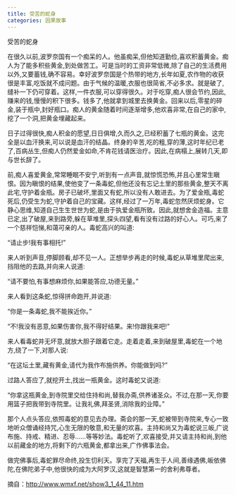 ```yaml
---
title: 受苦的蛇身
categories: 因果故事
---
```


	   
受苦的蛇身

在很久以前,波罗奈国有一个痴呆的人。他虽痴呆,但他知道勤俭,喜欢积蓄黄金。痴人为了能多积些黄金,到处做苦工。可是当时的工资非常低微,除了自己的生活费用以外,又要蓄钱,确不容易。幸好波罗奈国是个热带的地方,长年如夏,农作物的收获很是丰富,吃饭就不成问题。由于气候的温暖,衣服也很简省,不必多求。就是破了,缝补一下仍可穿着。这样,一件衣服,可以穿得很久。对于吃穿,痴人很会节约,因此,赚来的钱,慢慢的积下很多。钱多了,他就拿到城里去换黄金。回来以后,零星的碎金,装于瓶中,封好瓶口。痴人的黄金随着时间逐渐增多,他欢喜非常,在自己的家中,挖了一个洞,把黄金埋藏起来。

日子过得很快,痴人积金的愿望,日日俱增,久而久之,已经积蓄了七瓶的黄金。这完全是以血汗换来,可以说是血汗的结晶。终身的辛苦,吃的粗,穿的薄,这时年纪已老了,百病丛生,但痴人仍然爱金如命,不肯花钱请医治疗。因此,在病榻上,展转几天,即与世长辞了。

前,痴人喜爱黄金,常常睡眠不安宁,听到有一点声音,就惊慌恐怖,并且心里常生瞋恨。因为瞋恨的结果,使他变了一条毒蛇,但他还没有忘记土里的那些黄金,整天不离此宅,守护着金瓶。房子已破坏,里面又有蛇,所以没有人敢进去。为了爱金瓶,毒蛇死后,仍受生为蛇,守护着自己的宝藏。这样,经过了一万年,毒蛇忽然厌烦蛇身。它静心思维,知道自己生生世世为蛇,是由于执爱金瓶所致。因此,就想舍金造福。主意已定,出了破屋,来到路旁,躲在草堆里,探头四望,看有没有过路的好心人。可巧,来了一个慈祥恺悌,和蔼可亲的人。毒蛇高兴的叫道:

“请止步!我有事相托!”

来人听到声音,停脚顾看,却不见一人。正想举步再走的时候,毒蛇从草堆里爬出来,挡阻他的去路,并向来人说道:

“请不要怕,有事想麻烦你,如果能答应,功德无量。”

来人看到这条蛇,惊得拼命跑开,并说道:

“你是一条毒蛇,我不能挨近你。”

“不!我没有恶意,如果伤害你,我不得好结果。来!你跟我来吧!”

来人看毒蛇并无坏意,就放大胆子跟着它走。走着走着,来到破屋里,毒蛇在一个地方,绕了一下,对那人说:

“在这坛土里,藏有黄金,请代为我作布施供养。你能做到吗?”

过路人答应了,就挖开土,找出一瓶黄金。这时毒蛇又说道:

“你拿这瓶黄金,到寺院里交给住持和尚,替我办斋,供养诸圣众。不过,在那一天,你要用篮子把我带到寺院里。让我礼佛,拜圣贤,消除我的业障。”

那个人点头答应,依照毒蛇的意见去办理。斋会的那一天,蛇被带到寺院来,专心一致地听众僧诵经持咒,心生无限的敬意,和无量的欢喜。主持和尚又为毒蛇说三皈,广说布施、持戒、精进、忍辱……等等妙法。毒蛇听了,欢喜接受,并又请主持和尚,到他以前藏金的地方,将剩下的六瓶黄金,都拿出来,广作佛事法会。

做完佛事后,毒蛇罪尽命终,投生忉利天。享完了天福,再生于人间,善缘遇佛,皈依佛陀,在佛陀弟子中,他很快的成为大阿罗汉,这就是智慧第一的舍利弗尊者。


摘自：http://www.wmxf.net/show3_1_44_11.htm
